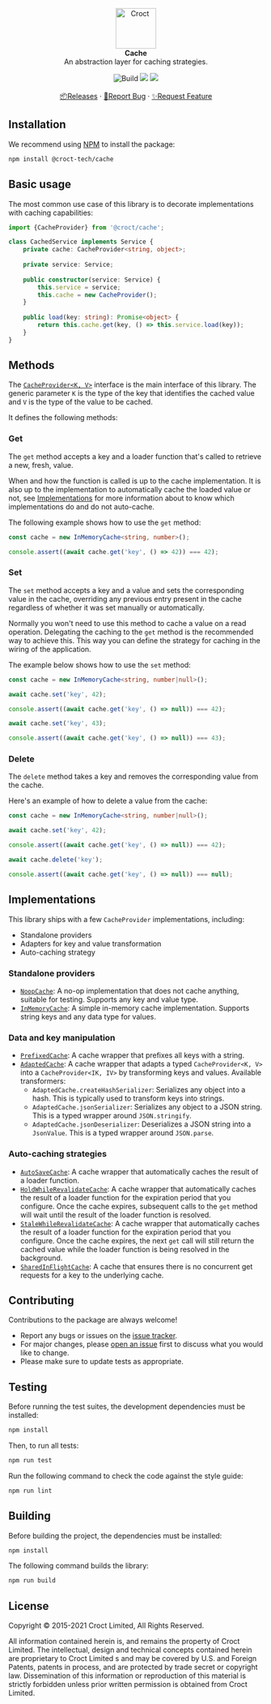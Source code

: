 <p align="center">
    <a href="https://croct.com">
        <img src="https://cdn.croct.io/brand/logo/repo-icon-green.svg" alt="Croct" height="80"/>
    </a>
    <br />
    <strong>Cache</strong>
    <br />
    An abstraction layer for caching strategies.
</p>
<p align="center">
    <img alt="Build" src="https://github.com/croct-tech/cache-js/actions/workflows/validate-branch.yaml/badge.svg" />
    <a href="https://codeclimate.com/repos/621adab1f58476018c0002f1/test_coverage"><img src="https://api.codeclimate.com/v1/badges/44752b2e8f1f990799da/test_coverage" /></a>
    <a href="https://codeclimate.com/repos/621adab1f58476018c0002f1/maintainability"><img src="https://api.codeclimate.com/v1/badges/44752b2e8f1f990799da/maintainability" /></a>
    <br />
    <br />
    <a href="https://github.com/croct-tech/cache-js/releases">📦Releases</a>
    ·
    <a href="https://github.com/croct-tech/cache-js/issues/new?labels=bug&template=bug-report.md">🐞Report Bug</a>
    ·
    <a href="https://github.com/croct-tech/cache-js/issues/new?labels=enhancement&template=feature-request.md">✨Request Feature</a>
</p>

## Installation

We recommend using [NPM](https://www.npmjs.com) to install the package:

```sh
npm install @croct-tech/cache
```

## Basic usage 

The most common use case of this library is to decorate implementations with caching capabilities:

```ts
import {CacheProvider} from '@croct/cache';

class CachedService implements Service {
    private cache: CacheProvider<string, object>;
    
    private service: Service;
    
    public constructor(service: Service) {
        this.service = service;
        this.cache = new CacheProvider();
    }
    
    public load(key: string): Promise<object> {
        return this.cache.get(key, () => this.service.load(key));
    }
}
```

## Methods

The [`CacheProvider<K, V>`](src/cacheProvider.ts) interface is the main interface of this library. 
The generic parameter `K` is the type of the key that identifies the cached value and `V` is the type 
of the value to be cached.

It defines the following methods:

### Get

The `get` method accepts a key and a loader function that's called to retrieve a new, fresh, value.

When and how the function is called is up to the cache implementation. It is also up to the implementation
to automatically cache the loaded value or not, see [Implementations](#implementations) for more information
about to know which implementations do and do not auto-cache.

The following example shows how to use the `get` method:

```ts
const cache = new InMemoryCache<string, number>();

console.assert((await cache.get('key', () => 42)) === 42);
```

### Set

The `set` method accepts a key and a value and sets the corresponding value in the cache, overriding
any previous entry present in the cache regardless of whether it was set manually or automatically.

Normally you won't need to use this method to cache a value on a read operation. Delegating the caching
to the `get` method is the recommended way to achieve this. This way you can define the strategy for
caching in the wiring of the application.

The example below shows how to use the `set` method:

```ts
const cache = new InMemoryCache<string, number|null>();

await cache.set('key', 42);

console.assert((await cache.get('key', () => null)) === 42);

await cache.set('key', 43);

console.assert((await cache.get('key', () => null)) === 43);
```

### Delete

The `delete` method takes a key and removes the corresponding value from the cache.

Here's an example of how to delete a value from the cache:

```ts
const cache = new InMemoryCache<string, number|null>();

await cache.set('key', 42);

console.assert((await cache.get('key', () => null)) === 42);

await cache.delete('key');

console.assert((await cache.get('key', () => null)) === null);
```

## Implementations

This library ships with a few `CacheProvider` implementations, including:

- Standalone providers
- Adapters for key and value transformation
- Auto-caching strategy

### Standalone providers

- [`NoopCache`](src/noop.ts): A no-op implementation that does not cache anything, suitable for testing. 
Supports any key and value type.
- [`InMemoryCache`](src/inMemory.ts): A simple in-memory cache implementation.
Supports string keys and any data type for values.

### Data and key manipulation

- [`PrefixedCache`](src/prefixed.ts): A cache wrapper that prefixes all keys with a string.
- [`AdaptedCache`](src/adapted.ts): A cache wrapper that adapts a typed `CacheProvider<K, V>` into a 
`CacheProvider<IK, IV>` by transforming keys and values. Available transformers:
     - `AdaptedCache.createHashSerializer`: Serializes any object into a hash. This is typically used to transform keys into strings.
     - `AdaptedCache.jsonSerializer`: Serializes any object to a JSON string. This is a typed wrapper around `JSON.stringify`.
     - `AdaptedCache.jsonDeserializer`: Deserializes a JSON string into a `JsonValue`. This is a typed wrapper around `JSON.parse`.
  
### Auto-caching strategies

- [`AutoSaveCache`](src/autoSave.ts): A cache wrapper that automatically caches the result of a loader function.
- [`HoldWhileRevalidateCache`](src/holdWhileRevalidate.ts): A cache wrapper that automatically caches the result of a 
loader function for the expiration period that you configure. Once the cache expires, subsequent calls to the `get`
method will wait until the result of the loader function is resolved.
- [`StaleWhileRevalidateCache`](src/staleWhileRevalidate.ts): A cache wrapper that automatically caches the result 
of a loader function for the expiration period that you configure. Once the cache expires, the next `get` call will 
still return the cached value while the loader function is being resolved in the background.
- [`SharedInFlightCache`](src/sharedInFlight.ts): A cache that ensures there is no concurrent get requests for a key to the underlying cache.

## Contributing

Contributions to the package are always welcome! 

- Report any bugs or issues on the [issue tracker](https://github.com/croct-tech/cache-js/issues).
- For major changes, please [open an issue](https://github.com/croct-tech/cache-js/issues) first to discuss what you would like to change.
- Please make sure to update tests as appropriate.

## Testing

Before running the test suites, the development dependencies must be installed:

```sh
npm install
```

Then, to run all tests:

```sh
npm run test
```

Run the following command to check the code against the style guide:

```sh
npm run lint
```

## Building

Before building the project, the dependencies must be installed:

```sh
npm install
```

The following command builds the library:

```sh
npm run build
```

## License

Copyright © 2015-2021 Croct Limited, All Rights Reserved.

All information contained herein is, and remains the property of Croct Limited. The intellectual, design and technical concepts contained herein are proprietary to Croct Limited s and may be covered by U.S. and Foreign Patents, patents in process, and are protected by trade secret or copyright law. Dissemination of this information or reproduction of this material is strictly forbidden unless prior written permission is obtained from Croct Limited.
